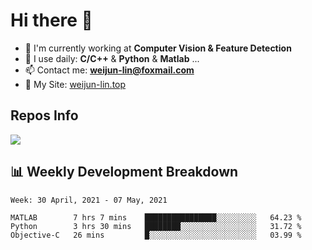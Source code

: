 # Hi there 👋

<!--
**Weijun-Lin/Weijun-Lin** is a ✨ _special_ ✨ repository because its `README.md` (this file) appears on your GitHub profile.

Here are some ideas to get you started:

- 🔭 I’m currently working on ...
- 🌱 I’m currently learning ...
- 👯 I’m looking to collaborate on ...
- 🤔 I’m looking for help with ...
- 💬 Ask me about ...
- 📫 How to reach me: ...
- 😄 Pronouns: ...
- ⚡ Fun fact: ...
-->

- 🏢 I'm currently working at **Computer Vision & Feature Detection**
- 🚀 I use daily: **C/C++** & **Python** & **Matlab** ...
- 📫 Contact me: **weijun-lin@foxmail.com**
- 🔗 My Site: [weijun-lin.top](weijun-lin.top)

  

## Repos Info
![](https://github-readme-stats.vercel.app/api?username=Weijun-Lin&theme=cobalt)

## 📊 Weekly Development Breakdown

<!--START_SECTION:waka-->
```text
Week: 30 April, 2021 - 07 May, 2021

MATLAB        7 hrs 7 mins    ████████████████░░░░░░░░░   64.23 % 
Python        3 hrs 30 mins   ████████░░░░░░░░░░░░░░░░░   31.72 % 
Objective-C   26 mins         █░░░░░░░░░░░░░░░░░░░░░░░░   03.99 % 
```
<!--END_SECTION:waka-->
